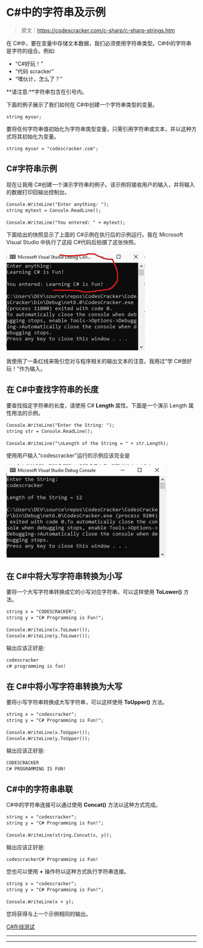 # C#中的字符串及示例

> 原文：<https://codescracker.com/c-sharp/c-sharp-strings.htm>

在 C#中，要在变量中存储文本数据，我们必须使用字符串类型。C#中的字符串是字符的组合。例如:

*   “C#好玩！”
*   “代码 scracker”
*   “嘿伙计，怎么了？”

**请注意:**字符串包含在引号内。

下面的例子展示了我们如何在 C#中创建一个字符串类型的变量。

```
string myvar;
```

要将任何字符串值初始化为字符串类型变量，只需引用字符串或文本，并以这种方式将其初始化为变量。

```
string myvar = "codescracker.com";
```

## C#字符串示例

现在让我用 C#创建一个演示字符串的例子。该示例将接收用户的输入，并将输入的数据打印回输出控制台。

```
Console.WriteLine("Enter anything: ");
string mytext = Console.ReadLine();

Console.WriteLine("You entered: " + mytext);
```

下面给出的快照显示了上面的 C#示例在执行后的示例运行。我在 Microsoft Visual Studio 中执行了这段 C#代码后拍摄了这张快照。

![c sharp strings example](img/4af31a372cb419b6c1a5cf4bdc62bbab.png)

我使用了一条红线来吸引您对与程序相关的输出文本的注意。我用过“学 C#很好玩！”作为输入。

## 在 C#中查找字符串的长度

要查找指定字符串的长度，请使用 C# **Length** 属性。下面是一个演示 Length 属性用法的示例。

```
Console.WriteLine("Enter the String: ");
string str = Console.ReadLine();

Console.WriteLine("\nLength of the String = " + str.Length);
```

使用用户输入“codescracker”运行的示例应该完全是

![c sharp length of string example](img/7b52a191a44256933f448da47c4e76b8.png)

## 在 C#中将大写字符串转换为小写

要将一个大写字符串转换成它的小写对应字符串，可以这样使用 **ToLower()** 方法。

```
string x = "CODESCRACKER";
string y = "C# Programming is Fun!";

Console.WriteLine(x.ToLower());
Console.WriteLine(y.ToLower());
```

输出应该正好是:

```
codescracker
c# programming is fun!
```

## 在 C#中将小写字符串转换为大写

要将小写字符串转换成大写字符串，可以这样使用 **ToUpper()** 方法。

```
string x = "codescracker";
string y = "C# Programming is Fun!";

Console.WriteLine(x.ToUpper());
Console.WriteLine(y.ToUpper());
```

输出应该正好是:

```
CODESCRACKER
C# PROGRAMMING IS FUN!
```

## C#中的字符串串联

C#中的字符串连接可以通过使用 **Concat()** 方法以这种方式完成。

```
string x = "codescracker";
string y = "C# Programming is Fun!";

Console.WriteLine(string.Concat(x, y));
```

输出应该正好是:

```
codescrackerC# Programming is Fun!
```

您也可以使用 **+** 操作符以这种方式执行字符串连接。

```
string x = "codescracker";
string y = "C# Programming is Fun!";

Console.WriteLine(x + y);
```

您将获得与上一个示例相同的输出。

[C#在线测试](/exam/showtest.php?subid=11)

* * *

* * *
